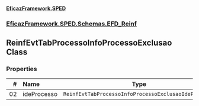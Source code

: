 #### [EficazFramework.SPED](EficazFrameworkSPED.md 'EficazFramework SPED')
### [EficazFramework.SPED.Schemas.EFD_Reinf](EficazFramework.SPED.Schemas.EFD_Reinf.md 'EficazFramework.SPED.Schemas.EFD_Reinf')

## ReinfEvtTabProcessoInfoProcessoExclusao Class
### Properties

| # | Name | Type | |
| ---: | :--- | :---: | :--- |
| 02 | ideProcesso | `ReinfEvtTabProcessoInfoProcessoExclusaoIdeProcesso` |  |
